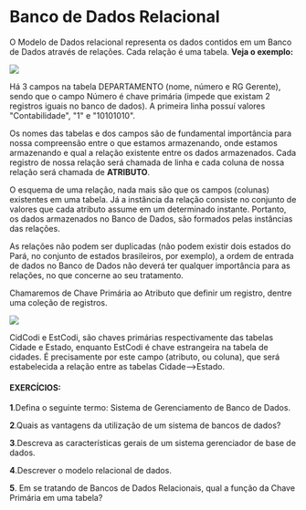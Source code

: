 # Banco de Dados Relacional


O Modelo de Dados relacional representa os dados contidos
em um Banco de Dados através de relações. Cada relação é uma
tabela.
**Veja o exemplo:**

![](https://i.imgur.com/k7I07tJ.png)

Há 3 campos na tabela DEPARTAMENTO (nome, número e RG Gerente), sendo que o campo Número é chave primária (impede que existam 2 registros iguais no banco de dados). A primeira linha possuí valores "Contabilidade", "1" e "10101010".

Os nomes das tabelas e dos campos são de fundamental importância para nossa compreensão entre o que estamos armazenando, onde estamos armazenando e qual a relação existente entre os dados armazenados.
Cada registro de nossa relação será chamada de linha e cada coluna de nossa relação será chamada de **ATRIBUTO**.

O esquema de uma relação, nada mais são que os campos (colunas) existentes em uma tabela. Já a instância da relação consiste no conjunto de valores que cada atributo assume em um determinado instante. Portanto, os dados armazenados no Banco de Dados, são formados pelas instâncias das relações.

As relações não podem ser duplicadas (não podem existir dois estados do Pará, no conjunto de estados brasileiros, por exemplo), a ordem de entrada de dados no Banco de Dados não
deverá ter qualquer importância para as relações, no que concerne ao seu tratamento.

Chamaremos de Chave Primária ao Atributo que definir um registro, dentre uma coleção de registros.

![](https://i.imgur.com/5ER8DH2.png)


CidCodi e EstCodi, são chaves primárias respectivamente das
tabelas Cidade e Estado, enquanto EstCodi é chave estrangeira na tabela de cidades. É precisamente por este campo (atributo, ou coluna), que será estabelecida a relação entre as tabelas Cidade-->Estado.



#### EXERCÍCIOS:
**1**.Defina o seguinte termo: Sistema de Gerenciamento de
Banco de Dados.

**2**.Quais as vantagens da utilização de um sistema de bancos
de dados?

**3**.Descreva as características gerais de um sistema
gerenciador de base de dados.

**4**.Descrever o modelo relacional de dados.

**5**. Em se tratando de Bancos de Dados Relacionais, qual a
função da Chave Primária em uma tabela?


